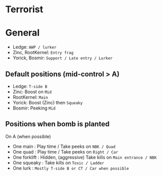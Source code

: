 Terrorist
===

General
===

 * Ledge: ```AWP / lurker```
 * Zinc, RootKernel: ```Entry frag```
 * Yorick, Bosmir: ```Support / Late entry / Lurker```

Default positions (mid-control > A)
---

 * Ledge: ```T-side B```
 * Zinc: Boost on ```Mid```
 * RootKernel: ```Main```
 * Yorick: Boost (Zinc) then ```Squeaky```
 * Bosmir: Peeking ```Mid```

Positions when bomb is planted
---

On A (when possible)

 * One main : Play time / Take peeks on ```NBK / Quad```
 * One quad : Play time / Take peeks on ```Right / Car```
 * One forklift : Hidden, (aggressive) Take kills on ```Main entrance / NBK```
 * One squeaky : Take kills on ```Toxic / Ladder```
 * One lurk : ```Mostly T-side B or CT / Car when possible```
